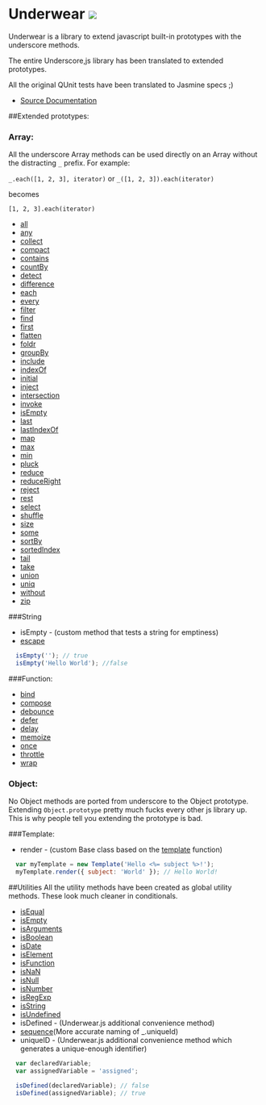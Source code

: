 Underwear [![](https://secure.travis-ci.org/daytonn/underwear.png?branch=master)](http://travis-ci.org/daytonn/underwear)
=========

Underwear is a library to extend javascript built-in prototypes with the
underscore methods.

The entire Underscore,js library has been translated to extended prototypes.

All the original QUnit tests have been translated to Jasmine specs ;)

* [Source Documentation](http://daytonn.github.com/underwear/docs/underwear.html)

##Extended prototypes:

### Array:
All the underscore Array methods can be used directly on an Array without the distracting `_` prefix. For example:

`_.each([1, 2, 3], iterator)` or `_([1, 2, 3]).each(iterator)`

becomes

`[1, 2, 3].each(iterator)`

 - [all](http://underscorejs.org/#every)
 - [any](http://underscorejs.org/#some)
 - [collect](http://underscorejs.org/#map)
 - [compact](http://underscorejs.org/#compact)
 - [contains](http://underscorejs.org/#contains)
 - [countBy](http://underscorejs.org/#countBy)
 - [detect](http://underscorejs.org/#find)
 - [difference](http://underscorejs.org/#difference)
 - [each](http://underscorejs.org/#each)
 - [every](http://underscorejs.org/#every)
 - [filter](http://underscorejs.org/#filter)
 - [find](http://underscorejs.org/#find)
 - [first](http://underscorejs.org/#first)
 - [flatten](http://underscorejs.org/#flatten)
 - [foldr](http://underscorejs.org/#reduceRight)
 - [groupBy](http://underscorejs.org/#groupBy)
 - [include](http://underscorejs.org/#contains)
 - [indexOf](http://underscorejs.org/#indexOf)
 - [initial](http://underscorejs.org/#initial)
 - [inject](http://underscorejs.org/#reduce)
 - [intersection](http://underscorejs.org/#intersection)
 - [invoke](http://underscorejs.org/#invoke)
 - [isEmpty](http://underscorejs.org/#isEmpty)
 - [last](http://underscorejs.org/#last)
 - [lastIndexOf](http://underscorejs.org/#lastIndexOf)
 - [map](http://underscorejs.org/#map)
 - [max](http://underscorejs.org/#max)
 - [min](http://underscorejs.org/#min)
 - [pluck](http://underscorejs.org/#pluck)
 - [reduce](http://underscorejs.org/#reduce)
 - [reduceRight](http://underscorejs.org/#reduceRight)
 - [reject](http://underscorejs.org/#reject)
 - [rest](http://underscorejs.org/#rest)
 - [select](http://underscorejs.org/#map)
 - [shuffle](http://underscorejs.org/#shuffle)
 - [size](http://underscorejs.org/#size)
 - [some](http://underscorejs.org/#some)
 - [sortBy](http://underscorejs.org/#sortBy)
 - [sortedIndex](http://underscorejs.org/#sortedIndex)
 - [tail](http://underscorejs.org/#rest)
 - [take](http://underscorejs.org/#first)
 - [union](http://underscorejs.org/#union)
 - [uniq](http://underscorejs.org/#uniq)
 - [without](http://underscorejs.org/#without)
 - [zip](http://underscorejs.org/#zip)


###String
 - isEmpty - (custom method that tests a string for emptiness)
 - [escape](http://underscorejs.org/#escape)

 ```js
   isEmpty(''); // true
   isEmpty('Hello World'); //false
 ```

###Function:
 - [bind](http://underscorejs.org/#bind)
 - [compose](http://underscorejs.org/#compose)
 - [debounce](http://underscorejs.org/#debounce)
 - [defer](http://underscorejs.org/#defer)
 - [delay](http://underscorejs.org/#delay)
 - [memoize](http://underscorejs.org/#memoize)
 - [once](http://underscorejs.org/#once)
 - [throttle](http://underscorejs.org/#throttle)
 - [wrap](http://underscorejs.org/#wrap)

### Object:
No Object methods are ported from underscore to the Object prototype. Extending `Object.prototype` pretty much fucks every other js library up. This is why people tell you extending the prototype is bad.

###Template:
 - render - (custom Base class based on the [template](http://underscorejs.org/#template) function)

 ```js
   var myTemplate = new Template('Hello <%= subject %>!');
   myTemplate.render({ subject: 'World' }); // Hello World!
 ```

##Utilities
All the utility methods have been created as global utility methods. These look much cleaner in conditionals.

 - [isEqual](http://underscorejs.org/#isEqual)
 - [isEmpty](http://underscorejs.org/#isEmpty)
 - [isArguments](http://underscorejs.org/#isArguments)
 - [isBoolean](http://underscorejs.org/#isBoolean)
 - [isDate](http://underscorejs.org/#isDate)
 - [isElement](http://underscorejs.org/#isElement)
 - [isFunction](http://underscorejs.org/#isFunction)
 - [isNaN](http://underscorejs.org/#isNaN)
 - [isNull](http://underscorejs.org/#isNull)
 - [isNumber](http://underscorejs.org/#isNumber)
 - [isRegExp](http://underscorejs.org/#isRegExp)
 - [isString](http://underscorejs.org/#isString)
 - [isUndefined](http://underscorejs.org/#isUndefined)
 - isDefined - (Underwear.js additional convenience method)
 - [sequence](http://underscorejs.org/#uniqueId)(More accurate naming of _.uniqueId)
 - uniqueID - (Underwear.js additional convenience method which generates a unique-enough identifier)

 ```js
   var declaredVariable;
   var assignedVariable = 'assigned';

   isDefined(declaredVariable); // false
   isDefined(assignedVariable); // true
 ```